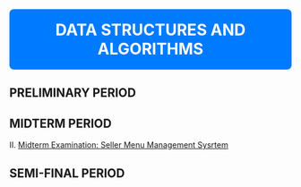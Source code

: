 <div align="center" style="background-color: #007BFF; color: white; padding: 20px; border-radius: 8px;">
  <h1 style="margin: 0;">DATA STRUCTURES AND ALGORITHMS</h1>
</div>

## PRELIMINARY PERIOD
## MIDTERM PERIOD
II. [Midterm Examination: Seller Menu Management Sysrtem](https://github.com/PetyrBob/Seller-Menu-Management-Sysrtem)
## SEMI-FINAL PERIOD
